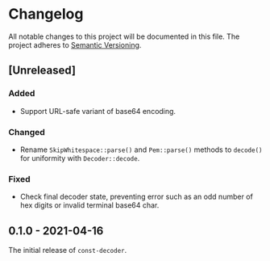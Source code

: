 # Changelog

All notable changes to this project will be documented in this file.
The project adheres to [Semantic Versioning](http://semver.org/spec/v2.0.0.html).

## [Unreleased]

### Added

- Support URL-safe variant of base64 encoding.

### Changed

- Rename `SkipWhitespace::parse()` and `Pem::parse()` methods to `decode()`
  for uniformity with `Decoder::decode`.

### Fixed

- Check final decoder state, preventing error such as an odd number of hex digits
  or invalid terminal base64 char.

## 0.1.0 - 2021-04-16

The initial release of `const-decoder`.
